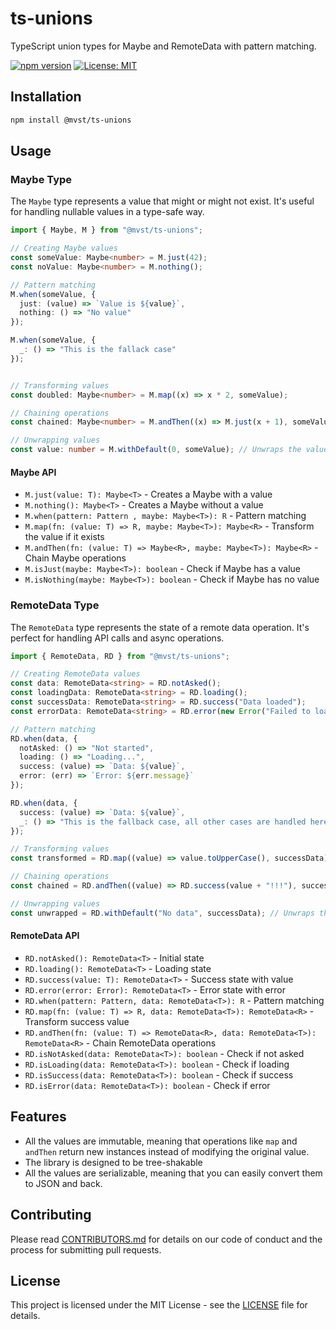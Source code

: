 # ts-unions

TypeScript union types for Maybe and RemoteData with pattern matching.

[![npm version](https://badge.fury.io/js/ts-unions.svg)](https://badge.fury.io/js/ts-unions)
[![License: MIT](https://img.shields.io/badge/License-MIT-yellow.svg)](https://opensource.org/licenses/MIT)

## Installation

```bash
npm install @mvst/ts-unions
```

## Usage

### Maybe Type

The `Maybe` type represents a value that might or might not exist. It's useful for handling 
nullable values in a type-safe way.

```typescript
import { Maybe, M } from "@mvst/ts-unions";

// Creating Maybe values
const someValue: Maybe<number> = M.just(42);
const noValue: Maybe<number> = M.nothing();

// Pattern matching
M.when(someValue, {
  just: (value) => `Value is ${value}`,
  nothing: () => "No value"
});

M.when(someValue, {
  _: () => "This is the fallack case"
});


// Transforming values
const doubled: Maybe<number> = M.map((x) => x * 2, someValue);

// Chaining operations
const chained: Maybe<number> = M.andThen((x) => M.just(x + 1), someValue);

// Unwrapping values
const value: number = M.withDefault(0, someValue); // Unwraps the value or returns 0 if nothing
```

#### Maybe API

- `M.just(value: T): Maybe<T>` - Creates a Maybe with a value
- `M.nothing(): Maybe<T>` - Creates a Maybe without a value
- `M.when(pattern: Pattern , maybe: Maybe<T>): R` - Pattern matching
- `M.map(fn: (value: T) => R, maybe: Maybe<T>): Maybe<R>` - Transform the value if it exists
- `M.andThen(fn: (value: T) => Maybe<R>, maybe: Maybe<T>): Maybe<R>` - Chain Maybe operations
- `M.isJust(maybe: Maybe<T>): boolean` - Check if Maybe has a value
- `M.isNothing(maybe: Maybe<T>): boolean` - Check if Maybe has no value

### RemoteData Type

The `RemoteData` type represents the state of a remote data operation. It's perfect for 
handling API calls and async operations.

```typescript
import { RemoteData, RD } from "@mvst/ts-unions";

// Creating RemoteData values
const data: RemoteData<string> = RD.notAsked();
const loadingData: RemoteData<string> = RD.loading();
const successData: RemoteData<string> = RD.success("Data loaded");
const errorData: RemoteData<string> = RD.error(new Error("Failed to load"));

// Pattern matching
RD.when(data, {
  notAsked: () => "Not started",
  loading: () => "Loading...",
  success: (value) => `Data: ${value}`,
  error: (err) => `Error: ${err.message}`
});

RD.when(data, {
  success: (value) => `Data: ${value}`,
  _: () => "This is the fallback case, all other cases are handled here"
});

// Transforming values
const transformed = RD.map((value) => value.toUpperCase(), successData);

// Chaining operations
const chained = RD.andThen((value) => RD.success(value + "!!!"), successData);

// Unwrapping values
const unwrapped = RD.withDefault("No data", successData); // Unwraps the value or returns "No data" if not success
```

#### RemoteData API

- `RD.notAsked(): RemoteData<T>` - Initial state
- `RD.loading(): RemoteData<T>` - Loading state
- `RD.success(value: T): RemoteData<T>` - Success state with value
- `RD.error(error: Error): RemoteData<T>` - Error state with error
- `RD.when(pattern: Pattern, data: RemoteData<T>): R` - Pattern matching
- `RD.map(fn: (value: T) => R, data: RemoteData<T>): RemoteData<R>` - Transform success value
- `RD.andThen(fn: (value: T) => RemoteData<R>, data: RemoteData<T>): RemoteData<R>` - Chain RemoteData operations
- `RD.isNotAsked(data: RemoteData<T>): boolean` - Check if not asked
- `RD.isLoading(data: RemoteData<T>): boolean` - Check if loading
- `RD.isSuccess(data: RemoteData<T>): boolean` - Check if success
- `RD.isError(data: RemoteData<T>): boolean` - Check if error

## Features

- All the values are immutable, meaning that operations like `map` and `andThen` return new instances
instead of modifying the original value. 
- The library is designed to be tree-shakable
- All the values are serializable, meaning that you can easily convert them to JSON and back.

## Contributing

Please read [CONTRIBUTORS.md](CONTRIBUTORS.md) for details on our code of conduct and the process 
for submitting pull requests.

## License

This project is licensed under the MIT License - see the [LICENSE](LICENSE) file for details. 
